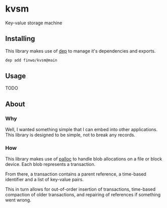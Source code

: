 # kvsm

Key-value storage machine

## Installing

This library makes use of [dep](https://github.com/finwo/dep) to manage it's
dependencies and exports.

```sh
dep add finwo/kvsm@main
```

## Usage

TODO

## About

### Why

Well, I wanted something simple that I can embed into other applications. This
library is designed to be simple, not to break any records.

### How

This library makes use of [palloc](https://github.com/finwo/palloc.c) to handle
blob allocations on a file or block device. Each blob represents a transaction.

From there, a transaction contains a parent reference, a time-based identifier
and a list of key-value pairs.

This in turn allows for out-of-order insertion of transactions, time-based
compaction of older transactions, and repairing of references if something went
wrong.
